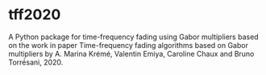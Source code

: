 # tff2020
A Python package for time-frequency fading using Gabor multipliers based on the work in paper Time-frequency fading algorithms based on Gabor multipliers by A. Marina Krémé, Valentin Emiya, Caroline Chaux and Bruno Torré́sani, 2020.
